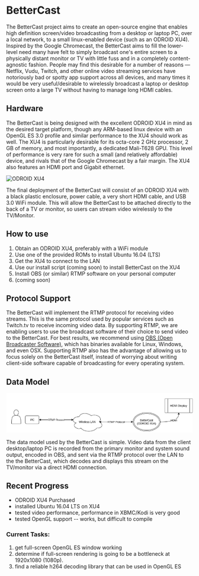 # BetterCast

The BetterCast project aims to create an open-source engine that enables high definition
screen/video broadcasting from a desktop or laptop PC, over a local network, to
a small linux-enabled device (such as an ODROID XU4). Inspired by the Google Chromecast,
the BetterCast aims to fill the lower-level need many have felt to simply broadcast
one's entire screen to a physically distant monitor or TV with little fuss and in
a completely content-agnostic fashion. People may find this desirable for a number
of reasons — Netflix, Vudu, Twitch, and other online video streaming services have
notoriously bad or spotty app support across all devices, and many times it would
be very useful/desirable to wirelessly broadcast a laptop or desktop screen onto a large
TV without having to manage long HDMI cables.

## Hardware

The BetterCast is being designed with the excellent ODROID XU4 in mind as the
desired target platform, though any ARM-based linux device with an OpenGL ES 3.0
profile and similar performance to the XU4 should work as well. The XU4 is
particularly desirable for its octa-core 2 GHz processor, 2 GB of memory, and
most importantly, a dedicated Mali-T628 GPU. This level of performance is very
rare for such a small (and relatively affordable) device, and rivals that of the
Google Chromecast by a fair margin. The XU4 also features an HDMI port and Gigabit
ethernet.

![ODROID XU4](http://www.hardkernel.com/main/_Files/prdt/2016/201606/201606241810180839.jpg)

The final deployment of the BetterCast will consist of an ODROID XU4 with a black
plastic enclosure, power cable, a very short HDMI cable, and USB 3.0 WiFi module.
This will allow the BetterCast to be attached directly to the back of a TV or
monitor, so users can stream video wirelessly to the TV/Monitor.

## How to use

1. Obtain an ODROID XU4, preferably with a WiFi module
2. Use one of the provided ROMs to install Ubuntu 16.04 (LTS)
3. Get the XU4 to connect to the LAN
4. Use our install script (coming soon) to install BetterCast on the XU4
5. Install OBS (or similar) RTMP software on your personal computer
6. (coming soon)


## Protocol Support

The BetterCast will implement the RTMP protocol for receiving video streams. This
is the same protocol used by popular services such as Twitch.tv to receive incoming
video data. By supporting RTMP, we are enabling users to use the broadcast
software of their choice to send video to the BetterCast. For best results,
we recommend using [OBS (Open Broadcaster Software)](https://obsproject.com/), which
has binaries available for Linux, Windows, and even OSX. Supporting RTMP also has
the advantage of allowing us to focus solely on the BetterCast itself, instead of
worrying about writing client-side software capable of broadcasting for every
operating system.

## Data Model

![BetterCast data model](/docs/bettercast_data_model1.png "data model")

The data model used by the BetterCast is simple. Video data from the client desktop/laptop
PC is recorded from the primary monitor and system sound output, encoded in OBS, and sent
via the RTMP protocol over the LAN to the the BetterCast, which decodes and displays
this stream on the TV/monitor via a direct HDMI connection.

## Recent Progress

* ODROID XU4 Purchased
* installed Ubuntu 16.04 LTS on XU4
* tested video performance, performance in XBMC/Kodi is very good
* tested OpenGL support -- works, but difficult to compile

### Current Tasks:
1. get full-screen OpenGL ES window working
2. determine if full-screen rendering is going to be a bottleneck at 1920x1080 (1080p).
3. find a reliable h264 decoding library that can be used in OpenGL ES
